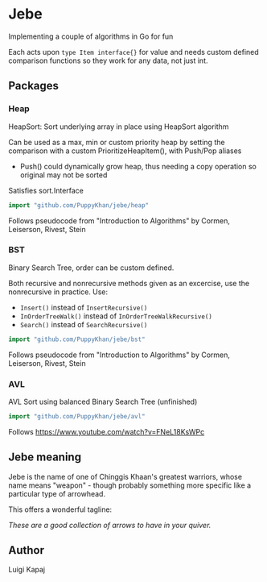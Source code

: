 # Jebe

Implementing a couple of algorithms in Go for fun

Each acts upon `type Item interface{}` for value and needs custom defined comparison functions so they work for any data, not just int.

## Packages

### Heap

HeapSort: Sort underlying array in place using HeapSort algorithm

Can be used as a max, min or custom priority heap by setting the comparison with a custom PrioritizeHeapItem(), with Push/Pop aliases
- Push() could dynamically grow heap, thus needing a copy operation so original may not be sorted

Satisfies sort.Interface

```go
import "github.com/PuppyKhan/jebe/heap"
```

Follows pseudocode from "Introduction to Algorithms" by Cormen, Leiserson, Rivest, Stein

### BST

Binary Search Tree, order can be custom defined.

Both recursive and nonrecursive methods given as an excercise, use the nonrecursive in practice. Use:
- `Insert()` instead of `InsertRecursive()`
- `InOrderTreeWalk()` instead of `InOrderTreeWalkRecursive()`
- `Search()` instead of `SearchRecursive()`

```go
import "github.com/PuppyKhan/jebe/bst"
```

Follows pseudocode from "Introduction to Algorithms" by Cormen, Leiserson, Rivest, Stein

### AVL

AVL Sort using balanced Binary Search Tree
(unfinished)

```go
import "github.com/PuppyKhan/jebe/avl"
```

Follows https://www.youtube.com/watch?v=FNeL18KsWPc

## Jebe meaning

Jebe is the name of one of Chinggis Khaan's greatest warriors, whose name means "weapon" - though probably something more specific like a particular type of arrowhead.

This offers a wonderful tagline:

_These are a good collection of arrows to have in your quiver._

## Author

Luigi Kapaj <puppy at viahistoria.com>
